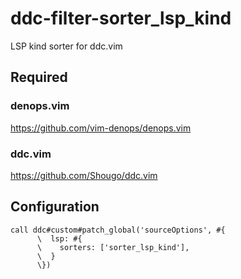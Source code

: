 # ddc-filter-sorter_lsp_kind

LSP kind sorter for ddc.vim

## Required

### denops.vim

https://github.com/vim-denops/denops.vim

### ddc.vim

https://github.com/Shougo/ddc.vim

## Configuration

```vim
call ddc#custom#patch_global('sourceOptions', #{
      \  lsp: #{
      \    sorters: ['sorter_lsp_kind'],
      \  }
      \})
```
